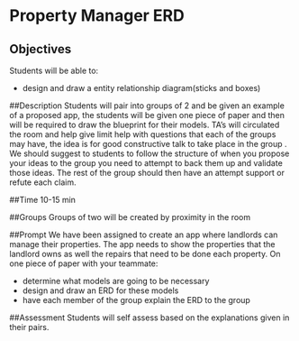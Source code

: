 # Property Manager ERD
## Objectives
Students will be able to:
- design and draw a entity relationship diagram(sticks and boxes)

##Description
Students will pair into groups of 2 and be given an example of a proposed app, the students will be given one piece of paper and then will be required to draw the blueprint for their models. TA’s will circulated the room and help give limit help with questions that each of the groups may have, the idea is for good constructive talk to take place in the group . We should suggest to students to follow the structure of when you propose your ideas to the group you need to attempt to back them up and validate those ideas. The rest of the group should then have an attempt support or refute each claim.

##Time
10-15 min

##Groups
Groups of two will be created by proximity in the room

##Prompt
We have been assigned to create an app where landlords can manage their properties. The app needs to show the properties that the landlord owns as well the repairs that need to be done each property. On one piece of paper with your teammate:
- determine what models are going to be necessary
- design and draw an ERD for these models
- have each member of the group explain the ERD to the group

##Assessment
Students will self assess based on the explanations given in their pairs.
